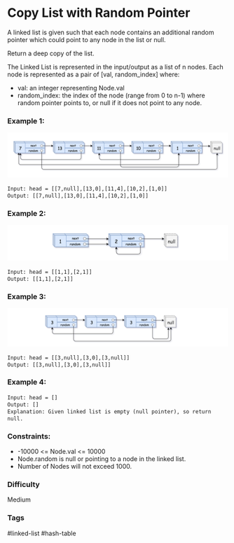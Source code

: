 # Copy List with Random Pointer

A linked list is given such that each node contains an additional random
pointer which could point to any node in the list or null.

Return a deep copy of the list.

The Linked List is represented in the input/output as a list of n nodes.
Each node is represented as a pair of [val, random_index] where:

- val: an integer representing Node.val
- random_index: the index of the node (range from 0 to n-1) where random
  pointer points to, or null if it does not point to any node.

### Example 1:

![question_138_1](./question_138_1.jpg "Question 138-1")

```
Input: head = [[7,null],[13,0],[11,4],[10,2],[1,0]]
Output: [[7,null],[13,0],[11,4],[10,2],[1,0]]
```

### Example 2:

![question_138_2](./question_138_2.jpg "Question 138-2")

```
Input: head = [[1,1],[2,1]]
Output: [[1,1],[2,1]]
```

### Example 3:

![question_138_3](./question_138_3.jpg "Question 138-3")

```
Input: head = [[3,null],[3,0],[3,null]]
Output: [[3,null],[3,0],[3,null]]
```

### Example 4:

```
Input: head = []
Output: []
Explanation: Given linked list is empty (null pointer), so return null.
```

### Constraints:

- -10000 <= Node.val <= 10000
- Node.random is null or pointing to a node in the linked list.
- Number of Nodes will not exceed 1000.

### Difficulty

Medium

### Tags

#linked-list #hash-table
